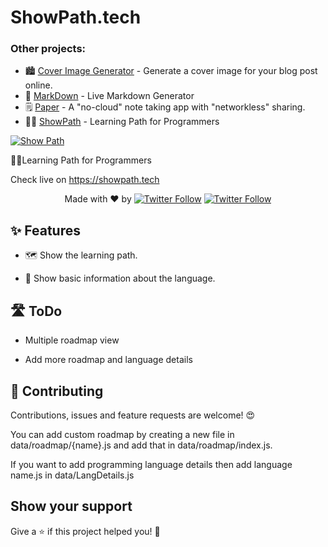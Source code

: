 # ShowPath.tech

### Other projects:

- 🏙 [Cover Image Generator](https://github.com/PJijin/Cover-Image-Generator) - Generate a cover image for your blog post online.
- 🔖 [MarkDown](https://github.com/JP1016/Markdown) - Live Markdown Generator
- 🗒 [Paper](https://github.com/JP1016/Paper) - A "no-cloud" note taking app with "networkless" sharing.
- 👨‍💻 [ShowPath](https://github.com/PJijin/Show-Path) - Learning Path for Programmers

[![Show Path](https://github.com/PJijin/Show-Path/blob/master/preview.png?raw=true 'Show Path')]()

👨‍💻Learning Path for Programmers

Check live on https://showpath.tech

  <p align="center">
   Made with ❤️ by <a href="https://twitter.com/jp1016v1"><img alt="Twitter Follow" src="https://img.shields.io/twitter/follow/jp1016v1?style=social"></a>
<a href="https://twitter.com/PJijin"><img alt="Twitter Follow" src="https://img.shields.io/twitter/follow/PJijin?style=social"></a>
  </p>
 

## ✨ Features

-   🗺 Show the learning path.

-   📝 Show basic information about the language.


## 🛣 ToDo

-   Multiple roadmap view

-   Add more roadmap and language details

## 🤝 Contributing

Contributions, issues and feature requests are welcome! 😍

You can add custom roadmap by creating a new file in data/roadmap/{name}.js and add that in data/roadmap/index.js.

If you want to add programming language details then add language name.js in data/LangDetails.js

<!-- ALL-CONTRIBUTORS-LIST:START - Do not remove or modify this section -->
<!-- ALL-CONTRIBUTORS-LIST:END -->

## Show your support

Give a ⭐️ if this project helped you! 🥰
